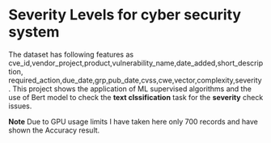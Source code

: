 # Severity Levels for cyber security system

The dataset has following features as cve_id,vendor_project,product,vulnerability_name,date_added,short_description,	required_action,due_date,grp,pub_date,cvss,cwe,vector,complexity,severity. This project shows the application of ML supervised algorithms and the use of Bert model to check the **text clssification** task for the **severity** check issues.

**Note**
Due to GPU usage limits I have taken here only 700 records and have shown the Accuracy result.
